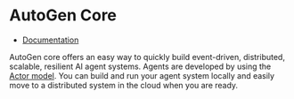 # AutoGen Core

- [Documentation](https://microsoft.github.io/autogen/stable/user-guide/core-user-guide/index.html)

AutoGen core offers an easy way to quickly build event-driven, distributed, scalable, resilient AI agent systems. Agents are developed by using the [Actor model](https://en.wikipedia.org/wiki/Actor_model). You can build and run your agent system locally and easily move to a distributed system in the cloud when you are ready.
